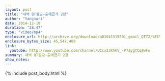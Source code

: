 ```yaml
---
layout: post
title: "새벽 QT설교-출애굽기 2장"
author: "Yangnuri"
date: 2014-12-18
duration: "28:47"
type: "video/mp4"
enclosure_url: http://archive.org/download/a01041315591_gmail_QTT2/%EC%83%88%EB%B2%BDQT%EC%84%A4%EA%B5%90%20-%20%EC%B6%9C%EC%95%A0%EA%B5%BD%EA%B8%B0%202%EC%9E%A5.mp4
enclosure_bytes_size: 45,547,409  
link:
  youtube: http://www.youtube.com/channel/UCcx23KhkV_-P7ZygYCq8wFw
summary: 새벽 QT설교-출애굽기 2장
show_notes:
---
```


{% include post_body.html %}
